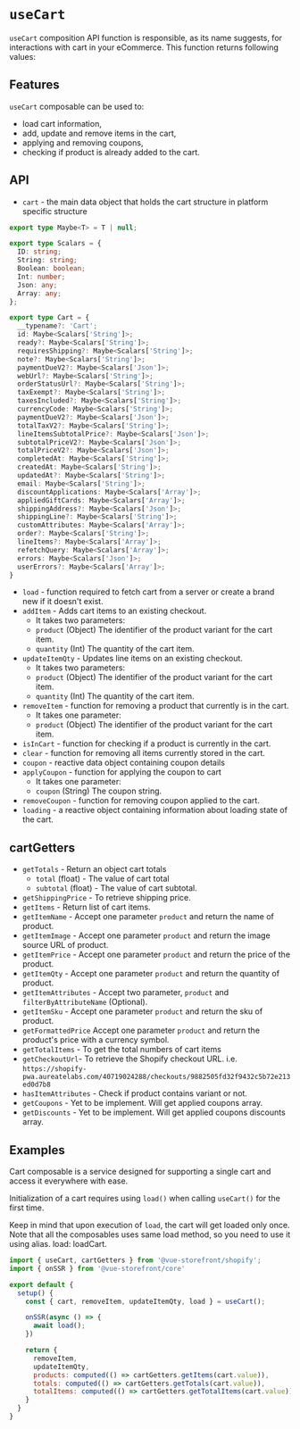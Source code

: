 # `useCart`

`useCart` composition API function is responsible, as its name suggests, for interactions with cart in your eCommerce. This function returns following values:

## Features

`useCart` composable can be used to:

* load cart information,
* add, update and remove items in the cart,
* applying and removing coupons,
* checking if product is already added to the cart.

## API

- `cart` - the main data object that holds the cart structure in platform specific structure

```ts
export type Maybe<T> = T | null;

export type Scalars = {
  ID: string;
  String: string;
  Boolean: boolean;
  Int: number;
  Json: any;
  Array: any;
};

export type Cart = {
  __typename?: 'Cart';
  id: Maybe<Scalars['String']>;
  ready?: Maybe<Scalars['String']>;
  requiresShipping?: Maybe<Scalars['String']>;
  note?: Maybe<Scalars['String']>;
  paymentDueV2?: Maybe<Scalars['Json']>;
  webUrl?: Maybe<Scalars['String']>;
  orderStatusUrl?: Maybe<Scalars['String']>;
  taxExempt?: Maybe<Scalars['String']>;
  taxesIncluded?: Maybe<Scalars['String']>;
  currencyCode: Maybe<Scalars['String']>;
  paymentDueV2?: Maybe<Scalars['Json']>;
  totalTaxV2?: Maybe<Scalars['String']>;
  lineItemsSubtotalPrice?: Maybe<Scalars['Json']>;
  subtotalPriceV2?: Maybe<Scalars['Json']>;
  totalPriceV2?: Maybe<Scalars['Json']>;
  completedAt: Maybe<Scalars['String']>;
  createdAt: Maybe<Scalars['String']>;
  updatedAt?: Maybe<Scalars['String']>;
  email: Maybe<Scalars['String']>;
  discountApplications: Maybe<Scalars['Array']>;
  appliedGiftCards: Maybe<Scalars['Array']>;
  shippingAddress?: Maybe<Scalars['Json']>;
  shippingLine?: Maybe<Scalars['String']>;
  customAttributes: Maybe<Scalars['Array']>;
  order?: Maybe<Scalars['String']>;
  lineItems?: Maybe<Scalars['Array']>;
  refetchQuery: Maybe<Scalars['Array']>;
  errors: Maybe<Scalars['Json']>;
  userErrors?: Maybe<Scalars['Array']>;
}
```
- `load` - function required to fetch cart from a server or create a brand new if it doesn't exist.
- `addItem` - Adds cart items to an existing checkout.
    - It takes two parameters:
    - `product` (Object) The identifier of the product variant for the cart item.
    - `quantity` (Int) The quantity of the cart item.
- `updateItemQty` - Updates line items on an existing checkout.
    - It takes two parameters:
    - `product` (Object) The identifier of the product variant for the cart item.
    - `quantity` (Int) The quantity of the cart item.
- `removeItem` - function for removing a product that currently is in the cart.
    - It takes one parameter:
    - `product` (Object) The identifier of the product variant for the cart item.
- `isInCart` - function for checking if a product is currently in the cart.
- `clear` - function for removing all items currently stored in the cart.
- `coupon` - reactive data object containing coupon details
- `applyCoupon` - function for applying the coupon to cart
    - It takes one parameter:
    - `coupon` (String) The coupon string.
- `removeCoupon` - function for removing coupon applied to the cart.
- `loading` - a reactive object containing information about loading state of the cart.

## cartGetters

- `getTotals` - Return an object cart totals
    - `total` (float) - The value of cart total
    - `subtotal` (float) - The value of cart subtotal.
- `getShippingPrice` - To retrieve shipping price. 
- `getItems` - Return list of cart items.
- `getItemName` - Accept one parameter `product` and return the name of product.
- `getItemImage` - Accept one parameter `product` and return the image source URL of product.
- `getItemPrice` - Accept one parameter `product` and return the price of the product.
- `getItemQty` - Accept one parameter `product` and return the quantity of product.
- `getItemAttributes` - Accept two parameter, `product` and `filterByAttributeName` (Optional). 
- `getItemSku` - Accept one parameter `product` and return the sku of product.
- `getFormattedPrice` Accept one parameter `product` and return the product's price with a currency symbol.
- `getTotalItems` - To get the total numbers of cart items
- `getCheckoutUrl`- To retrieve the Shopify checkout URL. i.e. `https://shopify-pwa.aureatelabs.com/40719024288/checkouts/9882505fd32f9432c5b72e213ed0d7b8`
- `hasItemAttributes` - Check if product contains variant or not.
- `getCoupons` - Yet to be implement. Will get applied coupons array.
- `getDiscounts` - Yet to be implement. Will get applied coupons discounts array.

## Examples
Cart composable is a service designed for supporting a single cart and access it everywhere with ease.

Initialization of a cart requires using `load()` when calling `useCart()` for the first time. 

Keep in mind that upon execution of `load`, the cart will get loaded only once. Note that all the composables uses same load method, so you need to use it using alias. load: loadCart.

```javascript
import { useCart, cartGetters } from '@vue-storefront/shopify';
import { onSSR } from '@vue-storefront/core'

export default {
  setup() {
    const { cart, removeItem, updateItemQty, load } = useCart();

    onSSR(async () => {
      await load();
    })

    return {
      removeItem,
      updateItemQty,
      products: computed(() => cartGetters.getItems(cart.value)),
      totals: computed(() => cartGetters.getTotals(cart.value)),
      totalItems: computed(() => cartGetters.getTotalItems(cart.value))
    }
  }
}
```

